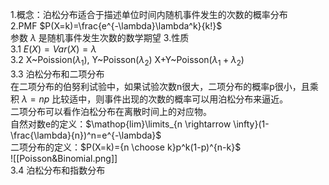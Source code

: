 1.概念：泊松分布适合于描述单位时间内随机事件发生的次数的概率分布  
2.PMF  $P(X=k)=\frac{e^{-\lambda}\lambda^k}{k!}$  
参数 $\lambda$ 是随机事件发生次数的数学期望
3.性质  
3.1 $E(X)=Var(X)=\lambda$  
3.2 X~Poission($\lambda_1$), Y~Poisson($\lambda_2$) X+Y~Poisson($\lambda_1+\lambda_2$)  
3.3 泊松分布和二项分布  
在二项分布的伯努利试验中，如果试验次数n很大，二项分布的概率p很小，且乘积 $\lambda=np$ 比较适中，则事件出现的次数的概率可以用泊松分布来逼近。  
二项分布可以看作泊松分布在离散时间上的对应物。  
自然对数e的定义：$\mathop{lim}\limits_{n \rightarrow \infty}(1-\frac{\lambda}{n})^n=e^{-\lambda}$  
二项分布的定义：$P(X=k)={n \choose k}p^k(1-p)^{n-k}$  
![[Poisson&Binomial.png]]  
3.4 泊松分布和指数分布




